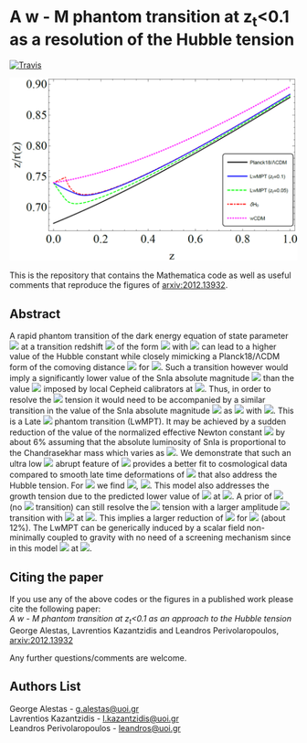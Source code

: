 # A w - M phantom transition at z<sub>t</sub><0.1 as a resolution of the Hubble tension

[![Travis](https://img.shields.io/badge/language-Mathematica-green.svg)]()

<p align="center">
<img src="preview.PNG" width="900" title="preview" />
</p>

This is the repository that contains the Mathematica code as well as useful comments that reproduce the figures of [arxiv:2012.13932](https://arxiv.org/abs/2012.13932).

## Abstract
A rapid phantom transition of the dark energy equation of state parameter <img src="https://render.githubusercontent.com/render/math?math=w"> at a transition redshift <img src="https://render.githubusercontent.com/render/math?math=z_t<0.1"> of the form <img src="https://render.githubusercontent.com/render/math?math=w(z)=-1%2B\Delta w \Theta (z_t-z)"> with <img src="https://render.githubusercontent.com/render/math?math=\Delta w<0"> can lead to a higher value of the Hubble constant while closely mimicking a Planck18/ΛCDM form of the comoving distance  <img src="https://render.githubusercontent.com/render/math?math=r(z)=\int_0^z\frac{dz'}{H(z')}"> for <img src="https://render.githubusercontent.com/render/math?math=z>z_t">. Such a transition however would imply a significantly lower value of the SnIa absolute magnitude <img src="https://render.githubusercontent.com/render/math?math=M"> than the value <img src="https://render.githubusercontent.com/render/math?math=M_C"> imposed by local Cepheid calibrators at <img src="https://render.githubusercontent.com/render/math?math=z<0.01">. Thus, in order to resolve the <img src="https://render.githubusercontent.com/render/math?math=H_0"> tension it would need to be accompanied by a similar transition in the value of the SnIa absolute magnitude <img src="https://render.githubusercontent.com/render/math?math=M"> as <img src="https://render.githubusercontent.com/render/math?math=M(z)=M_C%2B\Delta M \Theta (z-z_t)"> with <img src="https://render.githubusercontent.com/render/math?math=\Delta M<0">. This is a Late <img src="https://render.githubusercontent.com/render/math?math=w-M"> phantom transition (LwMPT). It may be achieved by a sudden reduction of the value of the normalized effective Newton constant <img src="https://render.githubusercontent.com/render/math?math=\mu=G_{\rm{eff}}/G_{\rm{N}}"> by about 6% assuming that the absolute luminosity of SnIa is proportional to the Chandrasekhar mass which varies as <img src="https://render.githubusercontent.com/render/math?math=G_{\rm eff}^{-3/2}">. We demonstrate that such an ultra low <img src="https://render.githubusercontent.com/render/math?math=z"> abrupt feature of <img src="https://render.githubusercontent.com/render/math?math=w-M"> provides a better fit to cosmological data compared to smooth late time deformations of <img src="https://render.githubusercontent.com/render/math?math=H(z)"> that also address the Hubble tension. For <img src="https://render.githubusercontent.com/render/math?math=z_t=0.02"> we find <img src="https://render.githubusercontent.com/render/math?math=\Delta w\simeq -4">, <img src="https://render.githubusercontent.com/render/math?math=\Delta M \simeq -0.1">. This model also addresses the growth tension due to the predicted lower value of <img src="https://render.githubusercontent.com/render/math?math=\mu"> at <img src="https://render.githubusercontent.com/render/math?math=z>z_t">. A prior of <img src="https://render.githubusercontent.com/render/math?math=\Delta w=0"> (no <img src="https://render.githubusercontent.com/render/math?math=w"> transition) can still resolve the <img src="https://render.githubusercontent.com/render/math?math=H_0"> tension with a larger amplitude <img src="https://render.githubusercontent.com/render/math?math=M"> transition with <img src="https://render.githubusercontent.com/render/math?math=\Delta M\simeq -0.2"> at <img src="https://render.githubusercontent.com/render/math?math=z_t\simeq 0.01">. This implies a larger reduction of <img src="https://render.githubusercontent.com/render/math?math=\mu"> for <img src="https://render.githubusercontent.com/render/math?math=z>0.01"> (about 12%). The LwMPT can be generically induced by a scalar field non-minimally coupled to gravity with no need of a screening mechanism since in this model <img src="https://render.githubusercontent.com/render/math?math=\mu=1"> at <img src="https://render.githubusercontent.com/render/math?math=z<0.01">.


## Citing the paper 
If you use any of the above codes or the figures in a published work please cite the following paper:
<br>*A w - M phantom transition at z<sub>t</sub><0.1 as an approach to the Hubble tension*
<br>George Alestas, Lavrentios Kazantzidis and Leandros Perivolaropoulos, [arxiv:2012.13932](https://arxiv.org/abs/2012.13932)

Any further questions/comments are welcome.


## Authors List
George Alestas - <g.alestas@uoi.gr>
<br>Lavrentios Kazantzidis - <l.kazantzidis@uoi.gr>
<br>Leandros Perivolaropoulos - <leandros@uoi.gr>
